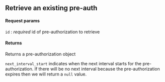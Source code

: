 ## Retrieve an existing pre-auth

#### Request params

`id`
:    _required_ id of pre-authorization to retrieve

#### Returns

Returns a pre-authorization object

`next_interval_start` indicates when the next interval starts for the pre-authorization. If there will be no next interval because the pre-authorization expires then we will return a `null` value.
